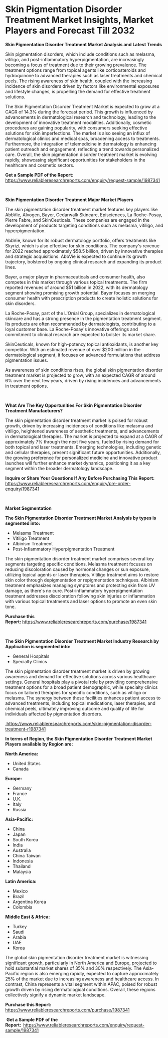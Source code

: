 <p><h1>Skin Pigmentation Disorder Treatment Market Insights, Market Players and Forecast Till 2032</h1></p><p><strong>Skin Pigmentation Disorder Treatment Market Analysis and Latest Trends</strong></p>
<p><p>Skin pigmentation disorders, which include conditions such as melasma, vitiligo, and post-inflammatory hyperpigmentation, are increasingly becoming a focus of treatment due to their growing prevalence. The treatment options range from topical agents like corticosteroids and hydroquinone to advanced therapies such as laser treatments and chemical peels. The rising awareness of skin health, coupled with the increasing incidence of skin disorders driven by factors like environmental exposures and lifestyle changes, is propelling the demand for effective treatment solutions.</p><p>The Skin Pigmentation Disorder Treatment Market is expected to grow at a CAGR of 14.3% during the forecast period. This growth is influenced by advancements in dermatological research and technology, leading to the development of innovative treatment modalities. Additionally, cosmetic procedures are gaining popularity, with consumers seeking effective solutions for skin imperfections. The market is also seeing an influx of dermatological clinics and medical spas, broadening access to treatments. Furthermore, the integration of telemedicine in dermatology is enhancing patient outreach and engagement, reflecting a trend towards personalized care. Overall, the skin pigmentation disorder treatment market is evolving rapidly, showcasing significant opportunities for stakeholders in the healthcare and cosmetic sectors.</p></p>
<p><strong>Get a Sample PDF of the Report:&nbsp;</strong> <a href="https://www.reliableresearchreports.com/enquiry/request-sample/1987341?utm_campaign=123&utm_medium=2&utm_source=Github&utm_content=ia&utm_term=13042025&utm_id=skin-pigmentation-disorder-treatment">https://www.reliableresearchreports.com/enquiry/request-sample/1987341</a></p>
<p>&nbsp;</p>
<p><strong>Skin Pigmentation Disorder Treatment Major Market Players</strong></p>
<p><p>The skin pigmentation disorder treatment market features key players like AbbVie, Alvogen, Bayer, Cedarwalk Skincare, Episciences, La Roche-Posay, Pierre Fabre, and SkinCeuticals. These companies are engaged in the development of products targeting conditions such as melasma, vitiligo, and hyperpigmentation.</p><p>AbbVie, known for its robust dermatology portfolio, offers treatments like Skyrizi, which is also effective for skin conditions. The company's revenue for 2022 reached approximately $58.5 billion, driven by innovative therapies and strategic acquisitions. AbbVie is expected to continue its growth trajectory, bolstered by ongoing clinical research and expanding its product lines.</p><p>Bayer, a major player in pharmaceuticals and consumer health, also competes in this market through various topical treatments. The firm reported revenues of around $51 billion in 2022, with its dermatology segment showing promising growth potential. Bayer focuses on merging consumer health with prescription products to create holistic solutions for skin disorders.</p><p>La Roche-Posay, part of the L'Oréal Group, specializes in dermatological skincare and has a strong presence in the pigmentation treatment segment. Its products are often recommended by dermatologists, contributing to a loyal customer base. La Roche-Posay's innovative offerings and commitment to clinical research are expected to bolster its market share.</p><p>SkinCeuticals, known for high-potency topical antioxidants, is another key competitor. With an estimated revenue of over $200 million in the dermatological segment, it focuses on advanced formulations that address pigmentation issues. </p><p>As awareness of skin conditions rises, the global skin pigmentation disorder treatment market is projected to grow, with an expected CAGR of around 6% over the next few years, driven by rising incidences and advancements in treatment options.</p></p>
<p>&nbsp;</p>
<p><strong>What Are The Key Opportunities For Skin Pigmentation Disorder Treatment Manufacturers?</strong></p>
<p><p>The skin pigmentation disorder treatment market is poised for robust growth, driven by increasing incidences of conditions like melasma and vitiligo, heightened awareness of aesthetic treatments, and advancements in dermatological therapies. The market is projected to expand at a CAGR of approximately 7% through the next five years, fueled by rising demand for both topical and laser treatments. Emerging technologies, including genetic and cellular therapies, present significant future opportunities. Additionally, the growing preference for personalized medicine and innovative product launches will further enhance market dynamics, positioning it as a key segment within the broader dermatology landscape.</p></p>
<p><strong>Inquire or Share Your Questions If Any Before Purchasing This Report:</strong> <a href="https://www.reliableresearchreports.com/enquiry/pre-order-enquiry/1987341?utm_campaign=123&utm_medium=2&utm_source=Github&utm_content=ia&utm_term=13042025&utm_id=skin-pigmentation-disorder-treatment">https://www.reliableresearchreports.com/enquiry/pre-order-enquiry/1987341</a></p>
<p>&nbsp;</p>
<p><strong>Market Segmentation</strong></p>
<p><strong>The Skin Pigmentation Disorder Treatment Market Analysis by types is segmented into:</strong></p>
<p><ul><li>Melasma Treatment</li><li>Vitiligo Treatment</li><li>Albinism Treatment</li><li>Post-Inflammatory Hyperpigmentation Treatment</li></ul></p>
<p><p>The skin pigmentation disorder treatment market comprises several key segments targeting specific conditions. Melasma treatment focuses on reducing discoloration caused by hormonal changes or sun exposure, utilizing topical agents or laser therapies. Vitiligo treatment aims to restore skin color through depigmentation or repigmentation techniques. Albinism treatment emphasizes managing symptoms and protecting skin from UV damage, as there's no cure. Post-inflammatory hyperpigmentation treatment addresses discoloration following skin injuries or inflammation with various topical treatments and laser options to promote an even skin tone.</p></p>
<p><strong>Purchase this Report:&nbsp;</strong><a href="https://www.reliableresearchreports.com/purchase/1987341?utm_campaign=123&utm_medium=2&utm_source=Github&utm_content=ia&utm_term=13042025&utm_id=skin-pigmentation-disorder-treatment">https://www.reliableresearchreports.com/purchase/1987341</a></p>
<p>&nbsp;</p>
<p><strong>The Skin Pigmentation Disorder Treatment Market Industry Research by Application is segmented into:</strong></p>
<p><ul><li>General Hospitals</li><li>Specialty Clinics</li></ul></p>
<p><p>The skin pigmentation disorder treatment market is driven by growing awareness and demand for effective solutions across various healthcare settings. General hospitals play a pivotal role by providing comprehensive treatment options for a broad patient demographic, while specialty clinics focus on tailored therapies for specific conditions, such as vitiligo or melasma. The synergy between these facilities enhances patient access to advanced treatments, including topical medications, laser therapies, and chemical peels, ultimately improving outcome and quality of life for individuals affected by pigmentation disorders.</p></p>
<p><a href="https://www.reliableresearchreports.com/skin-pigmentation-disorder-treatment-r1987341?utm_campaign=123&utm_medium=2&utm_source=Github&utm_content=ia&utm_term=13042025&utm_id=skin-pigmentation-disorder-treatment">&nbsp;https://www.reliableresearchreports.com/skin-pigmentation-disorder-treatment-r1987341</a></p>
<p><strong>In terms of Region, the Skin Pigmentation Disorder Treatment Market Players available by Region are:</strong></p>
<p>
    <p> <strong> North America: </strong>
        <ul>
            <li>United States</li>
            <li>Canada</li>
        </ul>
        </p> 
    <p> <strong> Europe: </strong>
        <ul>
            <li>Germany</li>
            <li>France</li>
            <li>U.K.</li>
            <li>Italy</li>
            <li>Russia</li>
        </ul>
        </p> 
    <p> <strong> Asia-Pacific: </strong>
        <ul>
            <li>China</li>
            <li>Japan</li>
            <li>South Korea</li>
            <li>India</li>
            <li>Australia</li>
            <li>China Taiwan</li>
            <li>Indonesia</li>
            <li>Thailand</li>
            <li>Malaysia</li>
        </ul>
        </p> 
    <p> <strong> Latin America: </strong>
        <ul>
            <li>Mexico</li>
            <li>Brazil</li>
            <li>Argentina Korea</li>
            <li>Colombia</li>
        </ul>
        </p> 
    <p> <strong> Middle East & Africa: </strong>
        <ul>
            <li>Turkey</li>
            <li>Saudi</li>
            <li>Arabia</li>
            <li>UAE</li>
            <li>Korea</li>
        </ul>
    </p>
    </p>
<p><p>The global skin pigmentation disorder treatment market is witnessing significant growth, particularly in North America and Europe, projected to hold substantial market shares of 35% and 30% respectively. The Asia-Pacific region is also emerging rapidly, expected to capture approximately 25% of the market due to increasing awareness and healthcare access. In contrast, China represents a vital segment within APAC, poised for robust growth driven by rising dermatological conditions. Overall, these regions collectively signify a dynamic market landscape.</p></p>
<p><strong>Purchase this Report: </strong><a href="https://www.reliableresearchreports.com/purchase/1987341?utm_campaign=123&utm_medium=2&utm_source=Github&utm_content=ia&utm_term=13042025&utm_id=skin-pigmentation-disorder-treatment">https://www.reliableresearchreports.com/purchase/1987341</a></p>
<p>&nbsp;<strong>Get a Sample PDF of the Report:&nbsp;&nbsp;</strong><a href="https://www.reliableresearchreports.com/enquiry/request-sample/1987341?utm_campaign=123&utm_medium=2&utm_source=Github&utm_content=ia&utm_term=13042025&utm_id=skin-pigmentation-disorder-treatment">https://www.reliableresearchreports.com/enquiry/request-sample/1987341</a></p>
<p><strong></strong></p>
<p><p></p><p></p><p></p></p>